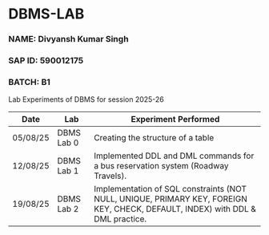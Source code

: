 # DBMS-LAB
### **NAME:** Divyansh Kumar Singh
### **SAP ID:** 590012175
### **BATCH:** B1
Lab Experiments of DBMS for session 2025-26

| Date       | Lab                | Experiment Performed                                                                 |
|------------|-------------------- |--------------------------------------------------------------------------------------|
| 05/08/25   | DBMS Lab 0         | Creating the structure of a table     |
| 12/08/25   | DBMS Lab 1         | Implemented DDL and DML commands for a bus reservation system (Roadway Travels).     |
| 19/08/25   | DBMS Lab 2         | Implementation of SQL constraints (NOT NULL, UNIQUE, PRIMARY KEY, FOREIGN KEY, CHECK, DEFAULT, INDEX) with DDL & DML practice.     |

